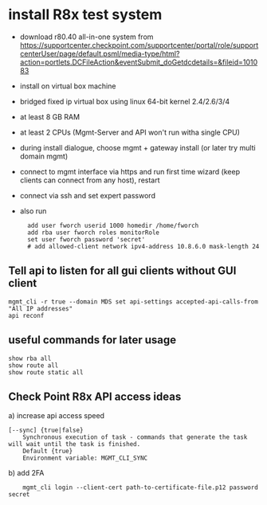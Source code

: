 # install R8x test system

- download r80.40 all-in-one system from <https://supportcenter.checkpoint.com/supportcenter/portal/role/supportcenterUser/page/default.psml/media-type/html?action=portlets.DCFileAction&eventSubmit_doGetdcdetails=&fileid=101083>
-  install on virtual box machine
  - bridged fixed ip virtual box using linux 64-bit kernel 2.4/2.6/3/4
  - at least 8 GB RAM
  - at least 2 CPUs (Mgmt-Server and API won't run witha single CPU)
  - during install dialogue, choose mgmt + gateway install (or later try multi domain mgmt) 
- connect to mgmt interface via https and run first time wizard (keep clients can connect from any host), restart
- connect via ssh and set expert password
- also run

        add user fworch userid 1000 homedir /home/fworch
        add rba user fworch roles monitorRole
        set user fworch password 'secret'
        # add allowed-client network ipv4-address 10.8.6.0 mask-length 24
        
## Tell api to listen for all gui clients without GUI client
    mgmt_cli -r true --domain MDS set api-settings accepted-api-calls-from "All IP addresses"
    api reconf 

## useful commands for later usage
    show rba all
    show route all
    show route static all

## Check Point R8x API access ideas

a) increase api access speed
```console
[--sync] {true|false}
	Synchronous execution of task - commands that generate the task will wait until the task is finished.
	Default {true}
	Environment variable: MGMT_CLI_SYNC
```
b) add 2FA

        mgmt_cli login --client-cert path-to-certificate-file.p12 password secret
